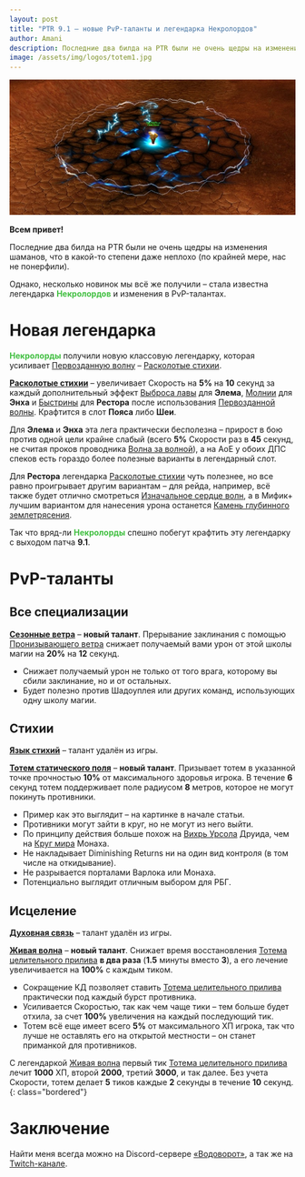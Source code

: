 ```yaml
---    
layout: post    
title: "PTR 9.1 – новые PvP-таланты и легендарка Некролордов"    
author: Amani
description: Последние два билда на PTR были не очень щедры на изменения шаманов, что в какой-то степени даже неплохо (по крайней мере, нас не понерфили).
image: /assets/img/logos/totem1.jpg
---
```


<p align="center">
<img src="/assets/img/totem1.jpg" > 
</p>

**Всем привет!**

Последние два билда на PTR были не очень щедры на изменения шаманов, что в какой-то степени даже неплохо (по крайней мере, нас не понерфили). 

Однако, несколько новинок мы всё же получили – стала известна легендарка <span style="color:#40bf40;font-size:1em;">**Некролордов**</span> и изменения в PvP-талантах.

<!--more-->

# Новая легендарка 

<span style="color:#40bf40;font-size:1em;">**Некролорды**</span> получили новую классовую легендарку, которая усиливает [Первозданную волну](https://ru.wowhead.com/spell=326059) – [Расколотые стихии](https://ptr.wowhead.com/spell=354647/).

<a href="https://ptr.wowhead.com/spell=354647" target="blank" data-wh-icon-size="medium" >**Расколотые стихии**</a> – увеличивает Скорость на **5%** на **10** секунд за каждый дополнительный эффект [Выброса лавы](https://ru.wowhead.com/spell=51505) для **Элема**, [Молнии](https://ru.wowhead.com/spell=188196) для **Энха** и [Быстрины](https://ru.wowhead.com/spell=61295) для **Рестора** после использования [Первозданной волны](https://ru.wowhead.com/spell=326059). Крафтится в слот **Пояса** либо **Шеи**.

Для **Элема** и **Энха** эта лега практически бесполезна – прирост в бою против одной цели крайне слабый (всего **5%** Скорости раз в **45** секунд, не считая проков проводника [Волна за волной](https://ru.wowhead.com/spell=339186/)), а на АоЕ у обоих ДПС спеков есть гораздо более полезные варианты в легендарный слот.

Для **Рестора** легендарка [Расколотые стихии](https://ptr.wowhead.com/spell=354647/) чуть полезнее, но все равно проигрывает другим вариантам – для рейда, например, всё также будет отлично смотреться [Изначальное сердце волн](https://ru.wowhead.com/spell=335889), а в Мифик+ лучшим вариантом для нанесения урона останется [Камень глубинного землетрясения](https://ru.wowhead.com/spell=336739).

Так что вряд-ли <span style="color:#40bf40;font-size:1em;">**Некролорды**</span> спешно побегут крафтить эту легендарку с выходом патча **9.1**.

# PvP-таланты

## Все специализации

<a href="https://ptr.wowhead.com/spell=355630" target="blank" data-wh-icon-size="medium" >**Сезонные ветра**</a> – **новый талант**. Прерывание заклинания с помощью [Пронизывающего ветра](https://ru.wowhead.com/spell=57994) снижает получаемый вами урон от этой школы магии на **20%** на **12** секунд.

* Снижает получаемый урон не только от того врага, которому вы сбили заклинание, но и от остальных.
* Будет полезно против Шадоуплея или других команд, использующих одну школу магии.

## Стихии

<a href="https://ru.wowhead.com/spell=204385" target="blank" data-wh-icon-size="medium" >**Язык стихий**</a> – талант удалён из игры.

<a href="https://ptr.wowhead.com/spell=355580" target="blank" data-wh-icon-size="medium" >**Тотем статического поля**</a> – **новый талант**. Призывает тотем в указанной точке прочностью **10%** от максимального здоровья игрока. В течение **6** секунд тотем поддерживает поле радиусом **8** метров, которое не могут покинуть противники.

* Пример как это выглядит – на картинке в начале статьи.
* Противники могут зайти в круг, но не могут из него выйти.
* По принципу действия больше похож на [Вихрь Урсола](https://ru.wowhead.com/spell=102793/) Друида, чем на [Круг мира](https://ru.wowhead.com/spell=116844/) Монаха.
* Не накладывает Diminishing Returns ни на один вид контроля (в том числе на откидывание).
* Не разрывается порталами Варлока или Монаха.
* Потенциально выглядит отличным выбором для РБГ.

## Исцеление

<a href="https://ru.wowhead.com/spell=204293" target="blank" data-wh-icon-size="medium" >**Духовная связь**</a> – талант удалён из игры.

<a href="https://ptr.wowhead.com/spell=353115" target="blank" data-wh-icon-size="medium" >**Живая волна**</a> – **новый талант**. Снижает время восстановления [Тотема целительного прилива](https://ru.wowhead.com/spell=108280) **в два раза** (**1.5** минуты вместо **3**), а его лечение увеличивается на **100%** с каждым тиком.

* Сокращение КД позволяет ставить [Тотема целительного прилива](https://ru.wowhead.com/spell=108280) практически под каждый бурст противника.
* Усиливается Скоростью, так как чем чаще тики – тем больше будет отхила, за счет **100%** увеличения на каждый последующий тик.
* Тотем всё еще имеет всего **5%** от максимального ХП игрока, так что лучше не оставлять его на открытой местности – он станет приманкой для противников.

С легендаркой [Живая волна](https://ru.wowhead.com/spell=353115) первый тик [Тотема целительного прилива](https://ru.wowhead.com/spell=108280) лечит **1000** ХП, второй **2000**, третий **3000**, и так далее. Без учета Скорости, тотем делает **5** тиков каждые **2** секунды в течение **10** секунд.
{: class="bordered"}

# Заключение

Найти меня всегда можно на Discord-сервере [«Водоворот»](https://discord.gg/vodovorot), а так же на [Twitch-канале](https://www.twitch.tv/amanizandalari).
